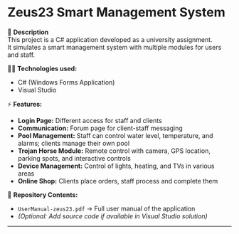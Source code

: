# Zeus23 Smart Management System  

📌 **Description**  
This project is a C# application developed as a university assignment.  
It simulates a smart management system with multiple modules for users and staff.  

👨‍💻 **Technologies used:**  
- C# (Windows Forms Application)  
- Visual Studio  

⚡ **Features:**  
- **Login Page:** Different access for staff and clients  
- **Communication:** Forum page for client-staff messaging  
- **Pool Management:** Staff can control water level, temperature, and alarms; clients manage their own pool  
- **Trojan Horse Module:** Remote control with camera, GPS location, parking spots, and interactive controls  
- **Device Management:** Control of lights, heating, and TVs in various areas  
- **Online Shop:** Clients place orders, staff process and complete them  

📂 **Repository Contents:**  
- `UserManual-zeus23.pdf` → Full user manual of the application  
- *(Optional: Add source code if available in Visual Studio solution)*  

---

